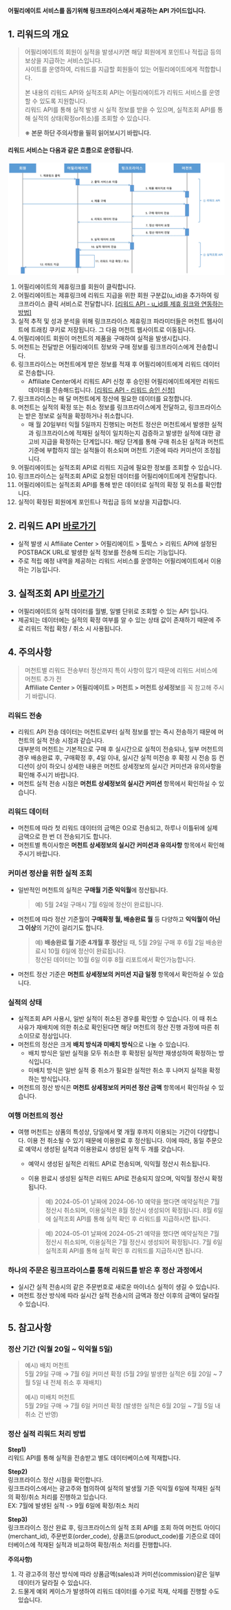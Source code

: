 #### 어필리에이트 서비스를 돕기위해 링크프라이스에서 제공하는 API 가이드입니다.

## 1. 리워드의 개요
> 어필리에이트의 회원이 실적을 발생시키면 해당 회원에게 포인트나 적립금 등의 보상을 지급하는 서비스입니다.  
> 사이트를 운영하여, 리워드를 지급할 회원들이 있는 어필리에이트에게 적합합니다.
> 
> 본 내용의 리워드 API와 실적조회 API는 어필리에이트가 리워드 서비스를 운영할 수 있도록 지원합니다.  
> 리워드 API를 통해 실적 발생 시 실적 정보를 받을 수 있으며, 실적조회 API를 통해 실적의 상태(확정or취소)를 조회할 수 있습니다.
> 
> **※ 본문 하단 주의사항을 필히 읽어보시기 바랍니다.**

#### 리워드 서비스는 다음과 같은 흐름으로 운영됩니다.
![](https://raw.githubusercontent.com/linkprice/AffiliateSetup/guide_renewal/reward_diagram_240701.jpg)

1. 어필리에이트의 제휴링크를 회원이 클릭합니다.
2. 어필리에이트는 제휴링크에 리워드 지급을 위한 회원 구분값(u_id)을 추가하여 링크프라이스 클릭 서비스로 전달합니다. [[리워드 API - u_id를 제휴 링크와 연동하는 방법]](https://github.com/linkprice/AffiliateSetup/blob/guide_renewal/docs/%EB%A6%AC%EC%9B%8C%EB%93%9C_%EC%98%A4%ED%94%88_API.md#1-%EB%A6%AC%EC%9B%8C%EB%93%9C-%EC%9D%B4%EC%9A%A9%EB%B0%A9%EB%B2%95)
3. 실적 추적 및 성과 분석을 위해 링크프라이스 제휴링크 파라미터들은 머천트 웹사이트에 트래킹 쿠키로 저장됩니다. 그 다음 머천트 웹사이트로 이동됩니다.
4. 어필리에이트 회원이 머천트의 제품을 구매하여 실적을 발생시킵니다.
5. 머천트는 전달받은 어필리에이트 정보와 구매 정보를 링크프라이스에게 전송합니다.
6. 링크프라이스는 머천트에게 받은 정보를 적재 후 어필리에이트에게 리워드 데이터로 전송합니다.
    * Affiliate Center에서 리워드 API 신청 후 승인된 어필리에이트에게만 리워드 데이터를 전송해드립니다. [[리워드 API - 리워드 승인 신청]](https://github.com/linkprice/AffiliateSetup/blob/guide_renewal/docs/%EB%A6%AC%EC%9B%8C%EB%93%9C_%EC%98%A4%ED%94%88_API.md#1-%EB%A6%AC%EC%9B%8C%EB%93%9C-%EC%9D%B4%EC%9A%A9%EB%B0%A9%EB%B2%95)
7. 링크프라이스는 매 달 머천트에게 정산에 필요한 데이터를 요청합니다.
8. 머천트는 실적의 확정 또는 취소 정보를 링크프라이스에게 전달하고, 링크프라이스는 받은 정보로 실적을 확정하거나 취소합니다.
    * 매 월 20일부터 익월 5일까지 진행되는 머천트 정산은 머천트에서 발생한 실적과 링크프라이스에 적재된 실적이 일치하는지 검증하고 
    발생한 실적에 대한 광고비 지급을 확정하는 단계입니다. 해당 단계를 통해 구매 취소된 실적과 머천트 기준에 부합하지 않는 실적들이 취소되며 머천트 기준에 따라 커미션이 조정됩니다.
9. 어필리에이트는 실적조회 API로 리워드 지급에 필요한 정보를 조회할 수 있습니다.
10. 링크프라이스는 실적조회 API로 요청된 데이터를 어필리에이트에게 전달합니다.
11. 어필리에이트는 실적조회 API를 통해 받은 데이터로 실적의 확정 및 취소를 확인합니다.
12. 실적이 확정된 회원에게 포인트나 적립금 등의 보상을 지급합니다.

## 2. 리워드 API [바로가기](https://github.com/linkprice/AffiliateSetup/blob/guide_renewal/docs/%EB%A6%AC%EC%9B%8C%EB%93%9C_%EC%98%A4%ED%94%88_API.md)
* 실적 발생 시 Affiliate Center > 어필리에이트 > 툴박스 > 리워드 API에 설정된 POSTBACK URL로 발생한 실적 정보를 전송해 드리는 기능입니다.
* 주로 적립 예정 내역을 제공하는 리워드 서비스를 운영하는 어필리에이트에서 이용하는 기능입니다.

## 3. 실적조회 API [바로가기](https://github.com/linkprice/AffiliateSetup/blob/guide_renewal/docs/%EC%8B%A4%EC%A0%81_%EC%A1%B0%ED%9A%8C_%EC%98%A4%ED%94%88_API_v1.6.md)
* 어필리에이트의 실적 데이터를 월별, 일별 단위로 조회할 수 있는 API 입니다.
* 제공되는 데이터에는 실적의 확정 여부를 알 수 있는 상태 값이 존재하기 때문에 주로 리워드 적립 확정 / 취소 시 사용됩니다.

## 4. 주의사항
> 머천트별 리워드 전송부터 정산까지 특이 사항이 많기 때문에 리워드 서비스에 머천트 추가 전   
> **Affiliate Center > 어필리에이트 > 머천트 > 머천트 상세정보**를 꼭 참고해 주시기 바랍니다.

### 리워드 전송
- 리워드 API 전송 데이터는 머천트로부터 실적 정보를 받는 즉시 전송하기 때문에 머천트의 실적 전송 시점과 같습니다.   
  대부분의 머천트는 기본적으로 구매 후 실시간으로 실적이 전송되나, 일부 머천트의 경우 배송완료 후, 구매확정 후, 4일 이내, 실시간 실적 미전송 후 확정 시 전송 등 컨디션이 상이 하오니 상세한 내용은 머천트 상세정보의 실시간 커미션과 유의사항을 확인해 주시기 바랍니다.
- 머천트 실적 전송 시점은 **머천트 상세정보의 실시간 커미션** 항목에서 확인하실 수 있습니다.

### 리워드 데이터
- 머천트에 따라 첫 리워드 데이터의 금액은 0으로 전송되고, 하루나 이틀뒤에 실제 금액으로 한 번 더 전송되기도 합니다.
- 머천트별 특이사항은 **머천트 상세정보의 실시간 커미션과 유의사항** 항목에서 확인해 주시기 바랍니다.

### 커미션 정산을 위한 실적 조회
- 일반적인 머천트의 실적은 **구매월 기준 익익월**에 정산됩니다.  
    > 예) 5월 24일 구매시 7월 6일에 정산이 완료됩니다.
- 머천트에 따라 정산 기준월이 **구매확정 월, 배송완료 월** 등 다양하고 **익익월이 아닌 그 이상**의 기간이 걸리기도 합니다.  
    > 예) **배송완료 월 기준 4개월 후 정산**일 때, 5월 29일 구매 후  6월 2일 배송완료시 10월 6일에 정산이 완료됩니다.   
      정산된 데이터는 10월 6일 이후 8월 리포트에서 확인가능합니다.
- 머천트 정산 기준은 **머천트 상세정보의 커미션 지급 일정** 항목에서 확인하실 수 있습니다.

### 실적의 상태
- 실적조회 API 사용시, 일반 실적이 취소된 경우를 확인할 수 있습니다. 이 때 취소 사유가 재배치에 의한 취소로 확인된다면 해당 머천트의 정산 진행 과정에 따른 취소이므로 정상입니다.
- 머천트의 정산은 크게 **배치 방식과 미배치 방식**으로 나눌 수 있습니다.
  - 배치 방식은 일반 실적을 모두 취소한 후 확정된 실적만 재생성하여 확정하는 방식입니다.  
  - 미배치 방식은 일반 실적 중 취소가 필요한 실적만 취소 후 나머지 실적을 확정하는 방식입니다.
- 머천트의 정산 방식은 **머천트 상세정보의 커미션 정산 금액** 항목에서 확인하실 수 있습니다.

### 여행 머천트의 정산
- 여행 머천트는 상품의 특성상, 당일에서 몇 개월 후까지 이용되는 기간이 다양합니다. 이용 전 취소될 수 있기 때문에 이용완료 후 정산됩니다. 이에 따라, 동일 주문으로 예약시 생성된 실적과 이용완료시 생성된 실적 두 개를 갖습니다.  
  - 예약시 생성된 실적은 리워드 API로 전송되며, 익익월 정산시 취소됩니다.   
  - 이용 완료시 생성된 실적은 리워드 API로 전송되지 않으며, 익익월 정산시 확정됩니다.
    > 예) 2024-05-01 날짜에 2024-06-10 예약을 했다면 예약실적은 7월 정산시 취소되며, 이용실적은 8월 정산시 생성되어 확정됩니다. 8월 6일에 실적조회 API를 통해 실적 확인 후 리워드를 지급하시면 됩니다.
   
    > 예) 2024-05-01 날짜에 2024-05-21 예약을 했다면 예약실적은 7월 정산시 취소되며, 이용실적은 7월 정산시 생성되어 확정됩니다. 7월 6일 실적조회 API를 통해 실적 확인 후 리워드를 지급하시면 됩니다.

### 하나의 주문은 링크프라이스를 통해 리워드를 받은 후 정산 과정에서
- 실시간 실적 전송시의 같은 주문번호로 새로운 마이너스 실적이 생길 수 있습니다.
- 머천트 정산 방식에 따라 실시간 실적 전송시의 금액과 정산 이후의 금액이 달라질 수 있습니다.

## 5. 참고사항

### 정산 기간 (익월 20일 ~ 익익월 5일)   
> 예시) 배치 머천트   
5월 29일 구매 → 7월 6일 커미션 확정 (5월 29일 발생한 실적은 6월 20일 ~ 7월 5일 내 전체 취소 후 재배치)   
>
> 예시) 미배치 머천트   
5월 29일 구매 → 7월 6일 커미션 확정 (발생한 실적은 6월 20일 ~ 7월 5일 내 취소 건 반영)

### 정산 실적 리워드 처리 방법
**Step1)**  
리워드 API를 통해 실적을 전송받고 별도 데이터베이스에 적재합니다.

**Step2)**  
링크프라이스 정산 시점을 확인합니다.  
링크프라이스에서는 광고주와 협의하여 실적의 발생월 기준 익익월 6일에 적재된 실적의 확정/취소 처리를 진행하고 있습니다.  
EX: 7월에 발생된 실적 -> 9월 6일에 확정/취소 처리

**Step3)**  
링크프라이스 정산 완료 후, 링크프라이스의 실적 조회 API를 조회 하여 머천트 아이디(merchant_id), 주문번호(order_code), 상품코드(product_code)를 기준으로
데이터베이스에 적재된 실적과 비교하여 확정/취소 처리를 진행합니다.

**주의사항)**
1. 각 광고주의 정산 방식에 따라 상품금액(sales)과 커미션(commission)같은 일부 데이터가 달라질 수 있습니다.
2. 드물게 예외 케이스가 발생하여 리워드 데이터를 수기로 적재, 삭제를 진행할 수도 있습니다.
